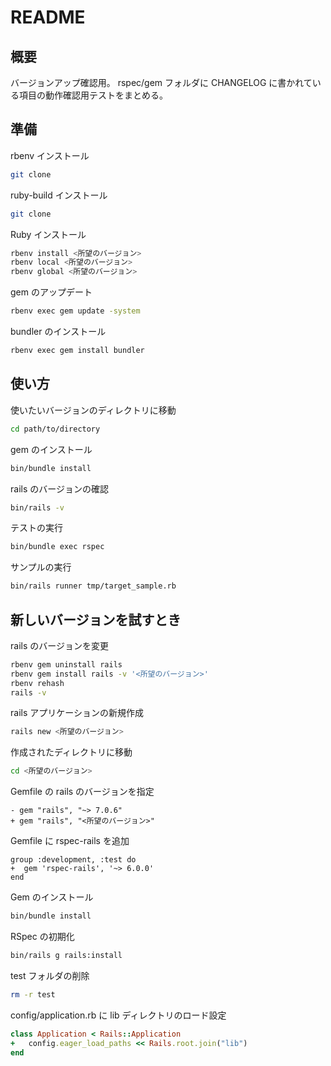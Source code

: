# README

## 概要

バージョンアップ確認用。
rspec/gem フォルダに CHANGELOG に書かれている項目の動作確認用テストをまとめる。

## 準備

rbenv インストール

```sh
git clone
```

ruby-build インストール

```sh
git clone
```

Ruby インストール

```sh
rbenv install <所望のバージョン>
rbenv local <所望のバージョン>
rbenv global <所望のバージョン>
```

gem のアップデート

```sh
rbenv exec gem update -system
```

bundler のインストール

```sh
rbenv exec gem install bundler
```

## 使い方

使いたいバージョンのディレクトリに移動

```sh
cd path/to/directory
```

gem のインストール

```sh
bin/bundle install
```

rails のバージョンの確認

```sh
bin/rails -v
```

テストの実行

```sh
bin/bundle exec rspec
```

サンプルの実行

```sh
bin/rails runner tmp/target_sample.rb
```

## 新しいバージョンを試すとき

rails のバージョンを変更

```sh
rbenv gem uninstall rails
rbenv gem install rails -v '<所望のバージョン>'
rbenv rehash
rails -v
```

rails アプリケーションの新規作成

```sh
rails new <所望のバージョン>
```

作成されたディレクトリに移動

```sh
cd <所望のバージョン>
```

Gemfile の rails のバージョンを指定

```diff_ruby:Gemfile
- gem "rails", "~> 7.0.6"
+ gem "rails", "<所望のバージョン>"
```

Gemfile に rspec-rails を追加

```diff_ruby:Gemfile
group :development, :test do
+  gem 'rspec-rails', '~> 6.0.0'
end
```

Gem のインストール

```sh
bin/bundle install
```

RSpec の初期化

```sh
bin/rails g rails:install
```

test フォルダの削除

```sh
rm -r test
```

config/application.rb に lib ディレクトリのロード設定

```diff_ruby:config/application.rb
class Application < Rails::Application
+   config.eager_load_paths << Rails.root.join("lib")
end
```
